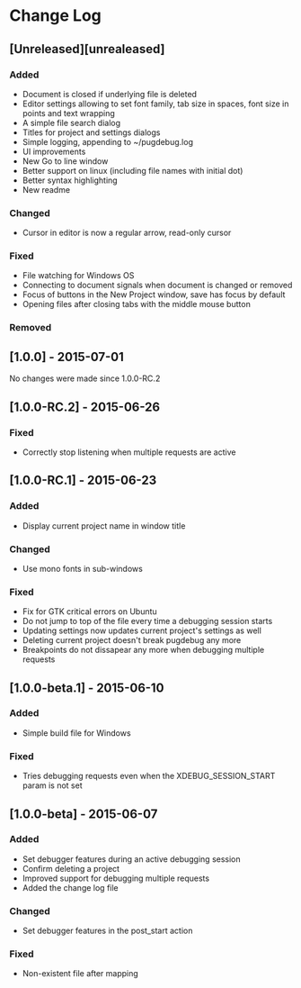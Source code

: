 # Change Log

## [Unreleased][unrealeased]

### Added
 - Document is closed if underlying file is deleted
 - Editor settings allowing to set font family, tab size in spaces,
   font size in points and text wrapping
 - A simple file search dialog
 - Titles for project and settings dialogs
 - Simple logging, appending to ~/pugdebug.log
 - UI improvements
 - New Go to line window
 - Better support on linux (including file names with initial dot)
 - Better syntax highlighting
 - New readme

### Changed
 - Cursor in editor is now a regular arrow, read-only cursor

### Fixed
 - File watching for Windows OS
 - Connecting to document signals when document is changed or removed
 - Focus of buttons in the New Project window, save has focus by default
 - Opening files after closing tabs with the middle mouse button

### Removed

## [1.0.0] - 2015-07-01

No changes were made since 1.0.0-RC.2

## [1.0.0-RC.2] - 2015-06-26

### Fixed
 - Correctly stop listening when multiple requests are active

## [1.0.0-RC.1] - 2015-06-23

### Added
 - Display current project name in window title

### Changed
 - Use mono fonts in sub-windows

### Fixed
 - Fix for GTK critical errors on Ubuntu
 - Do not jump to top of the file every time a debugging session starts
 - Updating settings now updates current project's settings as well
 - Deleting current project doesn't break pugdebug any more
 - Breakpoints do not dissapear any more when debugging multiple requests

## [1.0.0-beta.1] - 2015-06-10

### Added
 - Simple build file for Windows

### Fixed
 - Tries debugging requests even when the XDEBUG_SESSION_START param is not set

## [1.0.0-beta] - 2015-06-07

### Added
 - Set debugger features during an active debugging session
 - Confirm deleting a project
 - Improved support for debugging multiple requests
 - Added the change log file

### Changed
 - Set debugger features in the post_start action

### Fixed
 - Non-existent file after mapping
